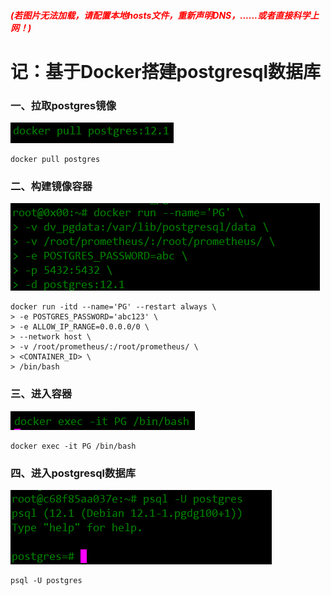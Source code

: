 ##### <font color=red>(若图片无法加载，请配置本地hosts文件，重新声明DNS，......或者直接科学上网！)</font>
# 记：基于Docker搭建postgresql数据库
### 一、拉取postgres镜像
![alt postgresl_01](./img/postgresql_01.png) 
```
docker pull postgres
```
### 二、构建镜像容器
![alt postgresl_02](./img/postgresql_02.png) 
```
docker run -itd --name='PG' --restart always \
> -e POSTGRES_PASSWORD='abc123' \
> -e ALLOW_IP_RANGE=0.0.0.0/0 \
> --network host \
> -v /root/prometheus/:/root/prometheus/ \
> <CONTAINER_ID> \
> /bin/bash
```
### 三、进入容器
![alt postgresl_03](./img/postgresql_03.png) 
```
docker exec -it PG /bin/bash
```
### 四、进入postgresql数据库
![alt postgresl_04](./img/postgresql_04.png) 
```
psql -U postgres
```
